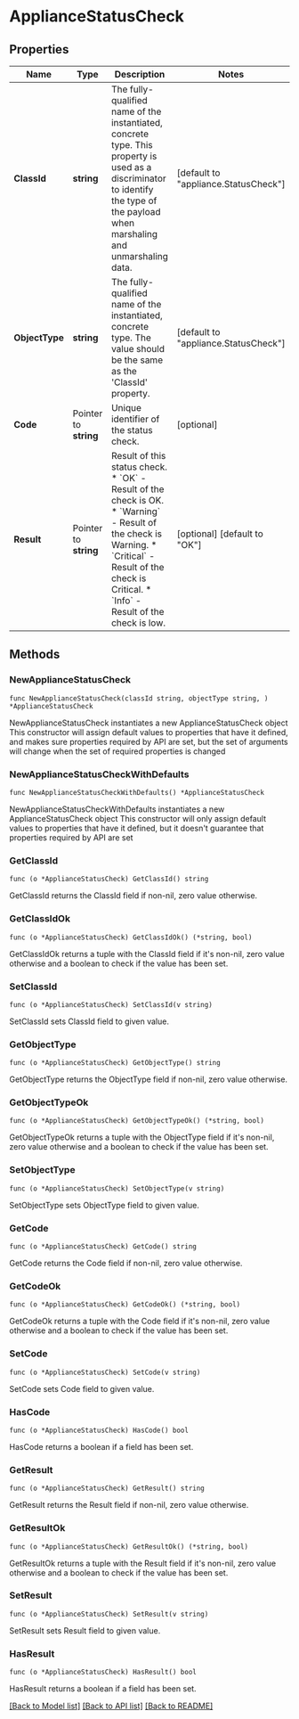 # ApplianceStatusCheck

## Properties

Name | Type | Description | Notes
------------ | ------------- | ------------- | -------------
**ClassId** | **string** | The fully-qualified name of the instantiated, concrete type. This property is used as a discriminator to identify the type of the payload when marshaling and unmarshaling data. | [default to "appliance.StatusCheck"]
**ObjectType** | **string** | The fully-qualified name of the instantiated, concrete type. The value should be the same as the &#39;ClassId&#39; property. | [default to "appliance.StatusCheck"]
**Code** | Pointer to **string** | Unique identifier of the status check. | [optional] 
**Result** | Pointer to **string** | Result of this status check. * &#x60;OK&#x60; - Result of the check is OK. * &#x60;Warning&#x60; - Result of the check is Warning. * &#x60;Critical&#x60; - Result of the check is Critical. * &#x60;Info&#x60; - Result of the check is low. | [optional] [default to "OK"]

## Methods

### NewApplianceStatusCheck

`func NewApplianceStatusCheck(classId string, objectType string, ) *ApplianceStatusCheck`

NewApplianceStatusCheck instantiates a new ApplianceStatusCheck object
This constructor will assign default values to properties that have it defined,
and makes sure properties required by API are set, but the set of arguments
will change when the set of required properties is changed

### NewApplianceStatusCheckWithDefaults

`func NewApplianceStatusCheckWithDefaults() *ApplianceStatusCheck`

NewApplianceStatusCheckWithDefaults instantiates a new ApplianceStatusCheck object
This constructor will only assign default values to properties that have it defined,
but it doesn't guarantee that properties required by API are set

### GetClassId

`func (o *ApplianceStatusCheck) GetClassId() string`

GetClassId returns the ClassId field if non-nil, zero value otherwise.

### GetClassIdOk

`func (o *ApplianceStatusCheck) GetClassIdOk() (*string, bool)`

GetClassIdOk returns a tuple with the ClassId field if it's non-nil, zero value otherwise
and a boolean to check if the value has been set.

### SetClassId

`func (o *ApplianceStatusCheck) SetClassId(v string)`

SetClassId sets ClassId field to given value.


### GetObjectType

`func (o *ApplianceStatusCheck) GetObjectType() string`

GetObjectType returns the ObjectType field if non-nil, zero value otherwise.

### GetObjectTypeOk

`func (o *ApplianceStatusCheck) GetObjectTypeOk() (*string, bool)`

GetObjectTypeOk returns a tuple with the ObjectType field if it's non-nil, zero value otherwise
and a boolean to check if the value has been set.

### SetObjectType

`func (o *ApplianceStatusCheck) SetObjectType(v string)`

SetObjectType sets ObjectType field to given value.


### GetCode

`func (o *ApplianceStatusCheck) GetCode() string`

GetCode returns the Code field if non-nil, zero value otherwise.

### GetCodeOk

`func (o *ApplianceStatusCheck) GetCodeOk() (*string, bool)`

GetCodeOk returns a tuple with the Code field if it's non-nil, zero value otherwise
and a boolean to check if the value has been set.

### SetCode

`func (o *ApplianceStatusCheck) SetCode(v string)`

SetCode sets Code field to given value.

### HasCode

`func (o *ApplianceStatusCheck) HasCode() bool`

HasCode returns a boolean if a field has been set.

### GetResult

`func (o *ApplianceStatusCheck) GetResult() string`

GetResult returns the Result field if non-nil, zero value otherwise.

### GetResultOk

`func (o *ApplianceStatusCheck) GetResultOk() (*string, bool)`

GetResultOk returns a tuple with the Result field if it's non-nil, zero value otherwise
and a boolean to check if the value has been set.

### SetResult

`func (o *ApplianceStatusCheck) SetResult(v string)`

SetResult sets Result field to given value.

### HasResult

`func (o *ApplianceStatusCheck) HasResult() bool`

HasResult returns a boolean if a field has been set.


[[Back to Model list]](../README.md#documentation-for-models) [[Back to API list]](../README.md#documentation-for-api-endpoints) [[Back to README]](../README.md)


